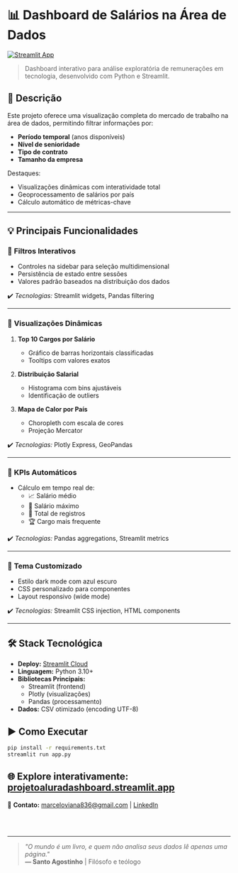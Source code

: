 # 📊 Dashboard de Salários na Área de Dados

 [![Streamlit App](https://static.streamlit.io/badges/streamlit_badge_black_white.svg)](https://projetoaluradashboard.streamlit.app)

> Dashboard interativo para análise exploratória de remunerações em tecnologia, desenvolvido com Python e Streamlit.

## 📌 Descrição

Este projeto oferece uma visualização completa do mercado de trabalho na área de dados, permitindo filtrar informações por:
- **Período temporal** (anos disponíveis)
- **Nível de senioridade**
- **Tipo de contrato**
- **Tamanho da empresa**

Destaques:
- Visualizações dinâmicas com interatividade total
- Geoprocessamento de salários por país
- Cálculo automático de métricas-chave

---

## 💡 Principais Funcionalidades

### 🔸 **Filtros Interativos**
- Controles na sidebar para seleção multidimensional
- Persistência de estado entre sessões
- Valores padrão baseados na distribuição dos dados

✔️ *Tecnologias:* Streamlit widgets, Pandas filtering

---

### 🔸 **Visualizações Dinâmicas**
1. **Top 10 Cargos por Salário**  
   - Gráfico de barras horizontais classificadas
   - Tooltips com valores exatos

2. **Distribuição Salarial**  
   - Histograma com bins ajustáveis
   - Identificação de outliers

3. **Mapa de Calor por País**  
   - Choropleth com escala de cores
   - Projeção Mercator

✔️ *Tecnologias:* Plotly Express, GeoPandas

---

### 🔸 **KPIs Automáticos**
- Cálculo em tempo real de:
  - 📈 Salário médio
  - 🚀 Salário máximo
  - 🧮 Total de registros
  - 🏆 Cargo mais frequente

✔️ *Tecnologias:* Pandas aggregations, Streamlit metrics

---

### 🔸 **Tema Customizado**
- Estilo dark mode com azul escuro
- CSS personalizado para componentes
- Layout responsivo (wide mode)

✔️ *Tecnologias:* Streamlit CSS injection, HTML components

---

## 🛠️ Stack Tecnológica

- **Deploy:** [Streamlit Cloud](https://projetoaluradashboard.streamlit.app)  
- **Linguagem:** Python 3.10+
- **Bibliotecas Principais:**
  - Streamlit (frontend)
  - Plotly (visualizações)
  - Pandas (processamento)
- **Dados:** CSV otimizado (encoding UTF-8)

## ▶️ Como Executar
```bash
pip install -r requirements.txt
streamlit run app.py
```
## 🌐 **Explore interativamente:** [projetoaluradashboard.streamlit.app](https://projetoaluradashboard.streamlit.app)  
📧 **Contato:** marceloviana836@gmail.com | [LinkedIn](https://linkedin.com/in/marcelo-sviana) 


<br>

<br>

---



> *"O mundo é um livro, e quem não analisa seus dados lê apenas uma página."*  
> **—  Santo Agostinho** | Filósofo e teólogo  
 

